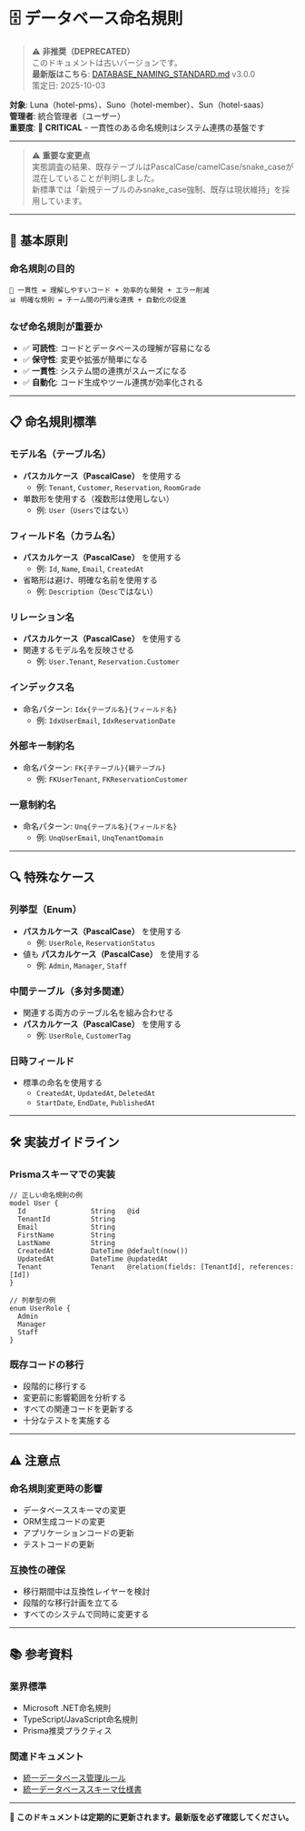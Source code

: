 # 🗄️ データベース命名規則

> ⚠️ **非推奨（DEPRECATED）**  
> このドキュメントは古いバージョンです。  
> **最新版はこちら**: [DATABASE_NAMING_STANDARD.md](../../../../standards/DATABASE_NAMING_STANDARD.md) v3.0.0  
> 策定日: 2025-10-03

**対象**: Luna（hotel-pms）、Suno（hotel-member）、Sun（hotel-saas）  
**管理者**: 統合管理者（ユーザー）  
**重要度**: 🚨 **CRITICAL** - 一貫性のある命名規則はシステム連携の基盤です

---

> ⚠️ **重要な変更点**  
> 実態調査の結果、既存テーブルはPascalCase/camelCase/snake_caseが混在していることが判明しました。  
> 新標準では「新規テーブルのみsnake_case強制、既存は現状維持」を採用しています。

---

## 🎯 **基本原則**

### **命名規則の目的**
```
🔄 一貫性 = 理解しやすいコード + 効率的な開発 + エラー削減
📊 明確な規則 = チーム間の円滑な連携 + 自動化の促進
```

### **なぜ命名規則が重要か**
- ✅ **可読性**: コードとデータベースの理解が容易になる
- ✅ **保守性**: 変更や拡張が簡単になる
- ✅ **一貫性**: システム間の連携がスムーズになる
- ✅ **自動化**: コード生成やツール連携が効率化される

---

## 📋 **命名規則標準**

### **モデル名（テーブル名）**
- **パスカルケース（PascalCase）** を使用する
  - 例: `Tenant`, `Customer`, `Reservation`, `RoomGrade`
- 単数形を使用する（複数形は使用しない）
  - 例: `User`（`Users`ではない）

### **フィールド名（カラム名）**
- **パスカルケース（PascalCase）** を使用する
  - 例: `Id`, `Name`, `Email`, `CreatedAt`
- 省略形は避け、明確な名前を使用する
  - 例: `Description`（`Desc`ではない）

### **リレーション名**
- **パスカルケース（PascalCase）** を使用する
- 関連するモデル名を反映させる
  - 例: `User.Tenant`, `Reservation.Customer`

### **インデックス名**
- 命名パターン: `Idx{テーブル名}{フィールド名}`
  - 例: `IdxUserEmail`, `IdxReservationDate`

### **外部キー制約名**
- 命名パターン: `FK{子テーブル}{親テーブル}`
  - 例: `FKUserTenant`, `FKReservationCustomer`

### **一意制約名**
- 命名パターン: `Unq{テーブル名}{フィールド名}`
  - 例: `UnqUserEmail`, `UnqTenantDomain`

---

## 🔍 **特殊なケース**

### **列挙型（Enum）**
- **パスカルケース（PascalCase）** を使用する
  - 例: `UserRole`, `ReservationStatus`
- 値も **パスカルケース（PascalCase）** を使用する
  - 例: `Admin`, `Manager`, `Staff`

### **中間テーブル（多対多関連）**
- 関連する両方のテーブル名を組み合わせる
- **パスカルケース（PascalCase）** を使用する
  - 例: `UserRole`, `CustomerTag`

### **日時フィールド**
- 標準の命名を使用する
  - `CreatedAt`, `UpdatedAt`, `DeletedAt`
  - `StartDate`, `EndDate`, `PublishedAt`

---

## 🛠️ **実装ガイドライン**

### **Prismaスキーマでの実装**
```prisma
// 正しい命名規則の例
model User {
  Id                String   @id
  TenantId          String
  Email             String
  FirstName         String
  LastName          String
  CreatedAt         DateTime @default(now())
  UpdatedAt         DateTime @updatedAt
  Tenant            Tenant   @relation(fields: [TenantId], references: [Id])
}

// 列挙型の例
enum UserRole {
  Admin
  Manager
  Staff
}
```

### **既存コードの移行**
- 段階的に移行する
- 変更前に影響範囲を分析する
- すべての関連コードを更新する
- 十分なテストを実施する

---

## ⚠️ **注意点**

### **命名規則変更時の影響**
- データベーススキーマの変更
- ORM生成コードの変更
- アプリケーションコードの更新
- テストコードの更新

### **互換性の確保**
- 移行期間中は互換性レイヤーを検討
- 段階的な移行計画を立てる
- すべてのシステムで同時に変更する

---

## 📚 **参考資料**

### **業界標準**
- Microsoft .NET命名規則
- TypeScript/JavaScript命名規則
- Prisma推奨プラクティス

### **関連ドキュメント**
- [統一データベース管理ルール](unified-database-management-rules.md)
- [統一データベーススキーマ仕様書](../specifications/unified-database-schema-specification.md)

---

**🔖 このドキュメントは定期的に更新されます。最新版を必ず確認してください。**